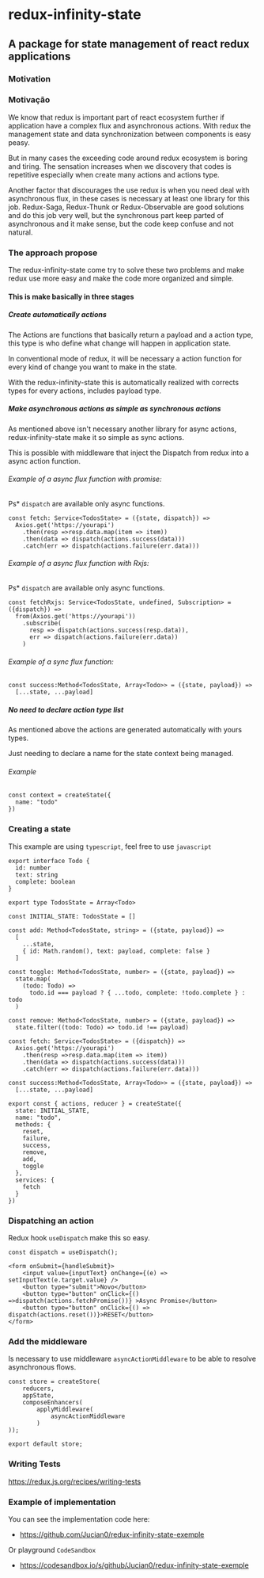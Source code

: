 # redux-infinity-state

## A package for state management of react redux applications

### Motivation

### Motivação

We know that redux is important part of react ecosystem further if application have a complex flux and asynchronous actions.
With redux the management state and data synchronization between components is easy peasy.

But in many cases the exceeding code around redux ecosystem
is boring and tiring. The sensation increases when we discovery that codes is repetitive especially when create many actions and actions type.

Another factor that discourages the use redux is when you need deal with asynchronous flux, in these cases is necessary at least one library for this job. Redux-Saga, Redux-Thunk or Redux-Observable are good solutions and do this job very well, but the synchronous part keep parted of asynchronous and it make sense, but the code keep confuse and not natural.


### The approach propose

The redux-infinity-state come try to solve these two problems and make redux use more easy and make the code more organized and simple.


#### This is make basically in three stages

##### Create automatically actions

The Actions are functions that basically return a payload and a action type, this type is who define what change will happen in application state.

In conventional mode of redux, it will be necessary a action function for every kind of change you want to make in the state.

With the redux-infinity-state this is automatically realized with corrects types for every actions, includes payload type.


##### Make asynchronous actions as simple as synchronous actions

As mentioned above isn't necessary another library for async actions, redux-infinity-state make it so simple as sync actions.

This is possible with middleware that inject the Dispatch from redux into a async action function.

###### Example of a async flux function with promise:
Ps* `dispatch` are available only async functions.

```
const fetch: Service<TodosState> = ({state, dispatch}) =>
  Axios.get('https://yourapi')
    .then(resp =>resp.data.map(item => item))
    .then(data => dispatch(actions.success(data)))
    .catch(err => dispatch(actions.failure(err.data)))

```

###### Example of a async flux function with Rxjs:
Ps* `dispatch` are available only async functions.

```
const fetchRxjs: Service<TodosState, undefined, Subscription> = ({dispatch}) =>
  from(Axios.get('https://yourapi'))
    .subscribe(
      resp => dispatch(actions.success(resp.data)),
      err => dispatch(actions.failure(err.data))
    )

```

###### Example of a sync flux function:

```
const success:Method<TodosState, Array<Todo>> = ({state, payload}) =>
  [...state, ...payload]
```

##### No need to declare action type list

As mentioned above the actions are generated automatically with yours types.

Just needing to declare a name for the state context being managed.

###### Example

```
const context = createState({
  name: "todo"
})
```

### Creating a state

This example are using `typescript`, feel free to use `javascript`


```
export interface Todo {
  id: number
  text: string
  complete: boolean
}

export type TodosState = Array<Todo>

const INITIAL_STATE: TodosState = []

const add: Method<TodosState, string> = ({state, payload}) =>
  [
    ...state,
    { id: Math.random(), text: payload, complete: false }
  ]

const toggle: Method<TodosState, number> = ({state, payload}) =>
  state.map(
    (todo: Todo) =>
      todo.id === payload ? { ...todo, complete: !todo.complete } : todo
  )

const remove: Method<TodosState, number> = ({state, payload}) =>
  state.filter((todo: Todo) => todo.id !== payload)

const fetch: Service<TodosState> = ({dispatch}) =>
  Axios.get('https://yourapi')
    .then(resp =>resp.data.map(item => item))
    .then(data => dispatch(actions.success(data)))
    .catch(err => dispatch(actions.failure(err.data)))

const success:Method<TodosState, Array<Todo>> = ({state, payload}) =>
  [...state, ...payload]

export const { actions, reducer } = createState({
  state: INITIAL_STATE,
  name: "todo",
  methods: {
    reset,
    failure,
    success,
    remove,
    add,
    toggle
  },
  services: {
    fetch
  }
})
```

### Dispatching an action

Redux hook `useDispatch` make this so easy.

```
const dispatch = useDispatch();
```

```
<form onSubmit={handleSubmit}>
    <input value={inputText} onChange={(e) => setInputText(e.target.value} />
    <button type="submit">Novo</button>
    <button type="button" onClick={() =>dispatch(actions.fetchPromise())} >Async Promise</button>
    <button type="button" onClick={() => dispatch(actions.reset())}>RESET</button>
</form>
```

### Add the middleware

Is necessary to use middleware `asyncActionMiddleware` to be able to resolve asynchronous flows.

```
const store = createStore(
    reducers, 
    appState,
    composeEnhancers(
        applyMiddleware(
            asyncActionMiddleware
        )
));

export default store;
```

### Writing Tests

https://redux.js.org/recipes/writing-tests

### Example of implementation

You can see the implementation code here:
 * https://github.com/Jucian0/redux-infinity-state-exemple

Or playground `CodeSandbox`
* https://codesandbox.io/s/github/Jucian0/redux-infinity-state-exemple

